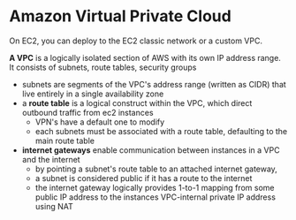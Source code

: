 # Amazon Virtual Private Cloud
On EC2, you can deploy to the EC2 classic network or a custom VPC.

**A VPC** is a logically isolated section of AWS with its own IP address range. It consists of subnets, route tables, security groups
- subnets are segments of the VPC's address range (written as CIDR) that live entirely in a single availability zone
- a **route table** is a logical construct within the VPC, which direct outbound traffic from ec2 instances
  - VPN's have a default one to modify
  - each subnets must be associated with a route table, defaulting to the main route table
- **internet gateways** enable communication between instances in a VPC and the internet
  - by pointing a subnet's route table to an attached internet gateway, 
  - a subnet is considered public if it has a route to the internet
  - the internet gateway logically provides 1-to-1 mapping from some public IP address to the instances VPC-internal private IP address using NAT
